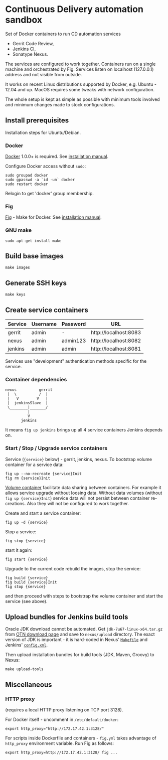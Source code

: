 Continuous Delivery automation sandbox
======================================

Set of Docker containers to run CD automation services

 - Gerrit Code Review,
 - Jenkins CI,
 - Sonatype Nexus.

The services are configured to work together.
Containers run on a single machine and orchestrated by Fig.
Services listen on localhost (127.0.0.1) address and not visible from outside.

It works on recent Linux distributions supported by Docker, e.g.
Ubuntu - 12.04 and up.
MacOS requires some tweaks with network configuration.

The whole setup is kept as simple as possible with minimum tools involved
and minimum changes made to stock configurations.


Install prerequisites
----------------------

Installation steps for Ubuntu/Debian.

### Docker

[Docker](https://docker.com/) 1.0.0+ is required.
See [installation manual](https://docs.docker.com/installation/).

Configure Docker access without `sudo`:

    sudo groupad docker
    sudo gpasswd -a `id -un` docker
    sudo restart docker

Relogin to get 'docker' group membership.

### Fig

[Fig](http://www.fig.sh/) - Make for Docker.
See [installation manual](http://www.fig.sh/install.html).

### GNU make

    sudo apt-get install make


Build base images
-----------------

    make images


Generate SSH keys
-----------------

    make keys


Create service containers
-------------------------

Service | Username | Password | URL
--------|----------|----------|----------------------
gerrit  | admin    | -        | http://localhost:8083
nexus   | admin    | admin123 | http://localhost:8082
jenkins | admin    | admin    | http://localhost:8081

Services use "development" authentication methods specific for the service.

### Container dependencies

    nexus          gerrit
     |  \          /  |
     |   V        V   |
     |  jenkinsSlave  |
     \________|_______/
              |
              V
           jenkins

It means `fig up jenkins` brings up all 4 service containers Jenkins depends
on.

### Start / Stop / Upgrade service containers

Service (`{service}` below) - gerrit, jenkins, nexus.
To bootstrap volume container for a service data:

    fig up --no-recreate {service}Init
    fig rm {service}Init

[Volume container](https://docs.docker.com/userguide/dockervolumes/) facilitate
data sharing between containers. For example it allows service upgrade without
loosing data.
Without data volumes (without `fig up {service}Init`) service data will not
persist between container re-creations. Also they will not be configured
to work together.

Create and start a service container:

    fig up -d {service}

Stop a service:

    fig stop {service}

start it again:

    fig start {service}

Upgrade to the current code rebuild the images, stop the service:

    fig build {service}
    fig build {service}Init
    fig stop {service}

and then proceed with steps to bootstrap the volume container and start
the service (see above).


Upload bundles for Jenkins build tools 
--------------------------------------

Oracle JDK download cannot be automated. Get `jdk-7u67-linux-x64.tar.gz` from
[OTN download page](http://www.oracle.com/technetwork/java/javase/downloads/index.html)
and save to `nexus/upload` directory. The exact version of JDK is important -
it is hard-coded in Nexus' [`Makefile`](nexus/Makefile) and Jenkins' 
[`config.xml`](jenkins/fs/var/lib/jenkins/config.xml).

Then upload installation bundles for build tools (JDK, Maven, Groovy) to Nexus:

    make upload-tools


Miscellaneous
-------------

### HTTP proxy

(requires a local HTTP proxy listening on TCP port 3128).

For Docker itself - uncomment in `/etc/default/docker`:

    export http_proxy="http://172.17.42.1:3128/"

For scripts inside Dockerfile and containers - `fig.yml` takes advantage
of `http_proxy` environment variable. Run Fig as follows:

    export http_proxy=http://172.17.42.1:3128/ fig ...

